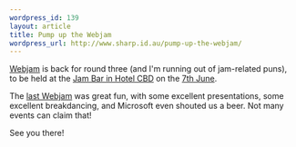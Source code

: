 ```yaml
--- 
wordpress_id: 139
layout: article
title: Pump up the Webjam
wordpress_url: http://www.sharp.id.au/pump-up-the-webjam/
---
```

<a href="http://webjam.com.au/">Webjam</a> is back for round three (and I'm running out of jam-related puns), to be held at the <a href="http://maps.google.com/maps?q=Level+4%2C+52+King+Street%2C+Sydney,+Sydney,+New+South+Wales+">Jam Bar in Hotel CBD</a> on the <a href="http://upcoming.yahoo.com/event/178190/export/">7th June</a>.

The <a href="http://www.sharp.id.au/webjam-20/">last Webjam</a> was great fun, with some excellent presentations, some excellent breakdancing, and Microsoft even shouted us a beer. Not many events can claim that!

See you there!

